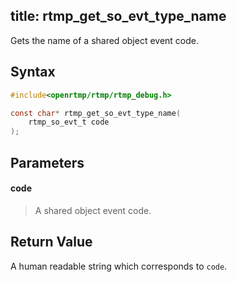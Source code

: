 title: rtmp_get_so_evt_type_name
--------------------------

Gets the name of a shared object event code. 


## Syntax ##

```c
#include<openrtmp/rtmp/rtmp_debug.h>

const char* rtmp_get_so_evt_type_name( 
	rtmp_so_evt_t code
);
```

## Parameters ##
#### code ####
> A shared object event code.

## Return Value ##
A human readable string which corresponds to `code`.
